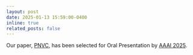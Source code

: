 ```yaml
---
layout: post
date: 2025-01-13 15:59:00-0400
inline: true
related_posts: false
---
```


Our paper, [PNVC](https://arxiv.org/abs/2409.00953), has been selected for Oral Presentation by [AAAI 2025](https://aaai.org/conference/aaai/aaai-25/).